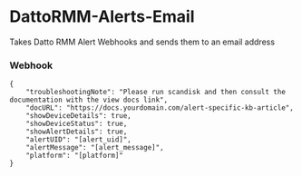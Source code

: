 # DattoRMM-Alerts-Email
Takes Datto RMM Alert Webhooks and sends them to an email address

### Webhook
```
{
    "troubleshootingNote": "Please run scandisk and then consult the documentation with the view docs link",
    "docURL": "https://docs.yourdomain.com/alert-specific-kb-article",
    "showDeviceDetails": true,
    "showDeviceStatus": true,
    "showAlertDetails": true,
    "alertUID": "[alert_uid]",
    "alertMessage": "[alert_message]",
	"platform": "[platform]"
}
```
